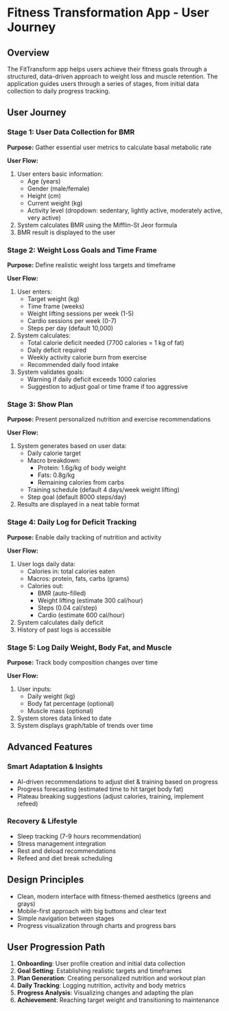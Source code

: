 
# Fitness Transformation App - User Journey

## Overview

The FitTransform app helps users achieve their fitness goals through a structured, data-driven approach to weight loss and muscle retention. The application guides users through a series of stages, from initial data collection to daily progress tracking.

## User Journey

### Stage 1: User Data Collection for BMR

**Purpose:** Gather essential user metrics to calculate basal metabolic rate

**User Flow:**
1. User enters basic information:
   - Age (years)
   - Gender (male/female)
   - Height (cm)
   - Current weight (kg)
   - Activity level (dropdown: sedentary, lightly active, moderately active, very active)
2. System calculates BMR using the Mifflin-St Jeor formula
3. BMR result is displayed to the user

### Stage 2: Weight Loss Goals and Time Frame

**Purpose:** Define realistic weight loss targets and timeframe

**User Flow:**
1. User enters:
   - Target weight (kg)
   - Time frame (weeks)
   - Weight lifting sessions per week (1-5)
   - Cardio sessions per week (0-7)
   - Steps per day (default 10,000)
2. System calculates:
   - Total calorie deficit needed (7700 calories = 1 kg of fat)
   - Daily deficit required
   - Weekly activity calorie burn from exercise
   - Recommended daily food intake
3. System validates goals:
   - Warning if daily deficit exceeds 1000 calories
   - Suggestion to adjust goal or time frame if too aggressive

### Stage 3: Show Plan

**Purpose:** Present personalized nutrition and exercise recommendations

**User Flow:**
1. System generates based on user data:
   - Daily calorie target
   - Macro breakdown:
     - Protein: 1.6g/kg of body weight
     - Fats: 0.8g/kg
     - Remaining calories from carbs
   - Training schedule (default 4 days/week weight lifting)
   - Step goal (default 8000 steps/day)
2. Results are displayed in a neat table format

### Stage 4: Daily Log for Deficit Tracking

**Purpose:** Enable daily tracking of nutrition and activity

**User Flow:**
1. User logs daily data:
   - Calories in: total calories eaten
   - Macros: protein, fats, carbs (grams)
   - Calories out:
     - BMR (auto-filled)
     - Weight lifting (estimate 300 cal/hour)
     - Steps (0.04 cal/step)
     - Cardio (estimate 600 cal/hour)
2. System calculates daily deficit
3. History of past logs is accessible

### Stage 5: Log Daily Weight, Body Fat, and Muscle

**Purpose:** Track body composition changes over time

**User Flow:**
1. User inputs:
   - Daily weight (kg)
   - Body fat percentage (optional)
   - Muscle mass (optional)
2. System stores data linked to date
3. System displays graph/table of trends over time

## Advanced Features

### Smart Adaptation & Insights

- AI-driven recommendations to adjust diet & training based on progress
- Progress forecasting (estimated time to hit target body fat)
- Plateau breaking suggestions (adjust calories, training, implement refeed)

### Recovery & Lifestyle

- Sleep tracking (7-9 hours recommendation) 
- Stress management integration
- Rest and deload recommendations
- Refeed and diet break scheduling

## Design Principles

- Clean, modern interface with fitness-themed aesthetics (greens and grays)
- Mobile-first approach with big buttons and clear text
- Simple navigation between stages
- Progress visualization through charts and progress bars

## User Progression Path

1. **Onboarding**: User profile creation and initial data collection
2. **Goal Setting**: Establishing realistic targets and timeframes
3. **Plan Generation**: Creating personalized nutrition and workout plan
4. **Daily Tracking**: Logging nutrition, activity and body metrics
5. **Progress Analysis**: Visualizing changes and adapting the plan
6. **Achievement**: Reaching target weight and transitioning to maintenance
